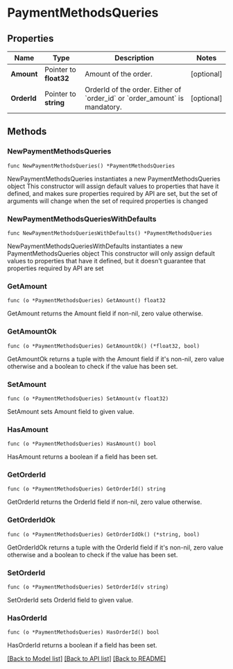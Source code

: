 # PaymentMethodsQueries

## Properties

Name | Type | Description | Notes
------------ | ------------- | ------------- | -------------
**Amount** | Pointer to **float32** | Amount of the order. | [optional] 
**OrderId** | Pointer to **string** | OrderId of the order. Either of &#x60;order_id&#x60; or &#x60;order_amount&#x60; is mandatory. | [optional] 

## Methods

### NewPaymentMethodsQueries

`func NewPaymentMethodsQueries() *PaymentMethodsQueries`

NewPaymentMethodsQueries instantiates a new PaymentMethodsQueries object
This constructor will assign default values to properties that have it defined,
and makes sure properties required by API are set, but the set of arguments
will change when the set of required properties is changed

### NewPaymentMethodsQueriesWithDefaults

`func NewPaymentMethodsQueriesWithDefaults() *PaymentMethodsQueries`

NewPaymentMethodsQueriesWithDefaults instantiates a new PaymentMethodsQueries object
This constructor will only assign default values to properties that have it defined,
but it doesn't guarantee that properties required by API are set

### GetAmount

`func (o *PaymentMethodsQueries) GetAmount() float32`

GetAmount returns the Amount field if non-nil, zero value otherwise.

### GetAmountOk

`func (o *PaymentMethodsQueries) GetAmountOk() (*float32, bool)`

GetAmountOk returns a tuple with the Amount field if it's non-nil, zero value otherwise
and a boolean to check if the value has been set.

### SetAmount

`func (o *PaymentMethodsQueries) SetAmount(v float32)`

SetAmount sets Amount field to given value.

### HasAmount

`func (o *PaymentMethodsQueries) HasAmount() bool`

HasAmount returns a boolean if a field has been set.

### GetOrderId

`func (o *PaymentMethodsQueries) GetOrderId() string`

GetOrderId returns the OrderId field if non-nil, zero value otherwise.

### GetOrderIdOk

`func (o *PaymentMethodsQueries) GetOrderIdOk() (*string, bool)`

GetOrderIdOk returns a tuple with the OrderId field if it's non-nil, zero value otherwise
and a boolean to check if the value has been set.

### SetOrderId

`func (o *PaymentMethodsQueries) SetOrderId(v string)`

SetOrderId sets OrderId field to given value.

### HasOrderId

`func (o *PaymentMethodsQueries) HasOrderId() bool`

HasOrderId returns a boolean if a field has been set.


[[Back to Model list]](../README.md#documentation-for-models) [[Back to API list]](../README.md#documentation-for-api-endpoints) [[Back to README]](../README.md)


